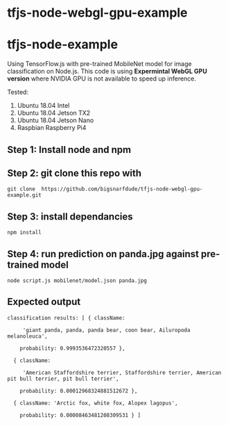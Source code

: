 # tfjs-node-webgl-gpu-example

# tfjs-node-example

Using TensorFlow.js with pre-trained MobileNet model for image classification on Node.js.
This code is using **Expermintal WebGL GPU version** where NVIDIA GPU is not available to speed up inference.


Tested:
1. Ubuntu 18.04 Intel
2. Ubuntu 18.04 Jetson TX2
3. Ubuntu 18.04 Jetson Nano
4. Raspbian Raspberry Pi4


## Step 1: Install node and npm

## Step 2: git clone this repo with

`git clone  https://github.com/bigsnarfdude/tfjs-node-webgl-gpu-example.git`

## Step 3: install dependancies

`npm install`

## Step 4: run prediction on panda.jpg against pre-trained model

`node script.js mobilenet/model.json panda.jpg`


## Expected output

`classification results: [ { className:`

`     'giant panda, panda, panda bear, coon bear, Ailuropoda melanoleuca',`

`    probability: 0.9993536472320557 },`

`  { className:`

`     'American Staffordshire terrier, Staffordshire terrier, American pit bull terrier, pit bull terrier',`

`    probability: 0.00012968324881512672 },`

`  { className: 'Arctic fox, white fox, Alopex lagopus',`

`    probability: 0.00008463481208309531 } ]`
